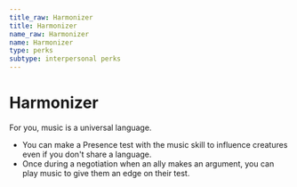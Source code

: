 ```yaml
---
title_raw: Harmonizer
title: Harmonizer
name_raw: Harmonizer
name: Harmonizer
type: perks
subtype: interpersonal perks
---
```


# Harmonizer

For you, music is a universal language.

- You can make a Presence test with the music skill to influence creatures even if you don't share a language.
- Once during a negotiation when an ally makes an argument, you can play music to give them an edge on their test.
